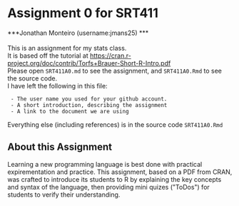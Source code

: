 Assignment 0 for SRT411
================
***Jonathan Monteiro (username:jmans25) *** <br/><br/>
This is an assignment for my stats class. <br/>
It is based off the tutorial at https://cran.r-project.org/doc/contrib/Torfs+Brauer-Short-R-Intro.pdf <br/>
Please open `SRT411A0.md` to see the assignment, and `SRT411A0.Rmd` to see the source code. <br/>
I have left the following in this file:
```
 - The user name you used for your github account.
 - A short introduction, describing the assignment
 - A link to the document we are using
```
Everything else (including references) is in the source code `SRT411A0.Rmd` <br/>

## About this Assignment
Learning a new programming language is best done with practical expirementation and practice. This assignment, based on a PDF from CRAN, was crafted to introduce its students to R by explaining the key concepts and syntax of the language, then providing mini quizes ("ToDos") for students to verify their understanding. 

